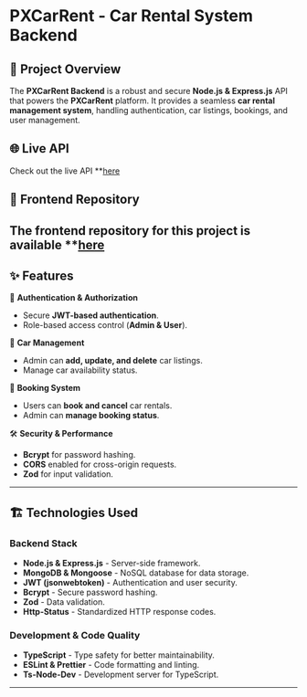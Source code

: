 # PXCarRent - Car Rental System Backend

## 🚀 Project Overview

The **PXCarRent Backend** is a robust and secure **Node.js & Express.js** API that powers the **PXCarRent** platform. It provides a seamless **car rental management system**, handling authentication, car listings, bookings, and user management.

## 🌐 Live API

Check out the live API **[here](https://car-rental-system-backend-nine.vercel.app)

## 📂 Frontend Repository

The frontend repository for this project is available **[here](https://github.com/pranta-deba/car-rental-reservation-system-frontend)
---

## ✨ Features

🔑 **Authentication & Authorization**
- Secure **JWT-based authentication**.
- Role-based access control (**Admin & User**).

🚗 **Car Management**
- Admin can **add, update, and delete** car listings.
- Manage car availability status.

📅 **Booking System**
- Users can **book and cancel** car rentals.
- Admin can **manage booking status**.

🛠 **Security & Performance**
- **Bcrypt** for password hashing.
- **CORS** enabled for cross-origin requests.
- **Zod** for input validation.

---

## 🏗 Technologies Used

### **Backend Stack**
- **Node.js & Express.js** - Server-side framework.
- **MongoDB & Mongoose** - NoSQL database for data storage.
- **JWT (jsonwebtoken)** - Authentication and user security.
- **Bcrypt** - Secure password hashing.
- **Zod** - Data validation.
- **Http-Status** - Standardized HTTP response codes.

### **Development & Code Quality**
- **TypeScript** - Type safety for better maintainability.
- **ESLint & Prettier** - Code formatting and linting.
- **Ts-Node-Dev** - Development server for TypeScript.

---
